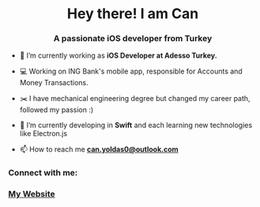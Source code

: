<h1 align="center">Hey there! I am Can</h1>
<h3 align="center">A passionate iOS developer from Turkey</h3>

- 🔭   I’m currently working as **iOS Developer at Adesso Turkey.** 

- 💻   Working on ING Bank's mobile app, responsible for Accounts and Money Transactions.

- ✂️   I have mechanical engineering degree but changed my career path, followed my passion :)

- 🌱   I’m currently developing in **Swift** and each learning new technologies like Electron.js 

- 📫 How to reach me **can.yoldas0@outlook.com**

<h3 align="left">Connect with me:</h3>
<p align="left">
  <a href="https://www.cyoldas.com" target="_blank"><h3>My Website</h3></a>
